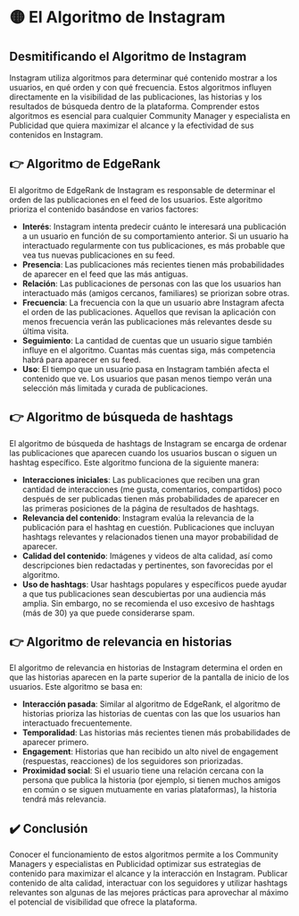# 🟡 El Algoritmo de Instagram

## Desmitificando el Algoritmo de Instagram
Instagram utiliza algoritmos para determinar qué contenido mostrar a los usuarios, en qué orden y con qué frecuencia. Estos algoritmos influyen directamente en la visibilidad de las publicaciones, las historias y los resultados de búsqueda dentro de la plataforma. Comprender estos algoritmos es esencial para cualquier Community Manager y especialista en Publicidad que quiera maximizar el alcance y la efectividad de sus contenidos en Instagram.

## 👉 Algoritmo de EdgeRank
El algoritmo de EdgeRank de Instagram es responsable de determinar el orden de las publicaciones en el feed de los usuarios. Este algoritmo prioriza el contenido basándose en varios factores:
- **Interés**: Instagram intenta predecir cuánto le interesará una publicación a un usuario en función de su comportamiento anterior. Si un usuario ha interactuado regularmente con tus publicaciones, es más probable que vea tus nuevas publicaciones en su feed.
- **Presencia**: Las publicaciones más recientes tienen más probabilidades de aparecer en el feed que las más antiguas.
- **Relación**: Las publicaciones de personas con las que los usuarios han interactuado más (amigos cercanos, familiares) se priorizan sobre otras.
- **Frecuencia**: La frecuencia con la que un usuario abre Instagram afecta el orden de las publicaciones. Aquellos que revisan la aplicación con menos frecuencia verán las publicaciones más relevantes desde su última visita.
- **Seguimiento**: La cantidad de cuentas que un usuario sigue también influye en el algoritmo. Cuantas más cuentas siga, más competencia habrá para aparecer en su feed.
- **Uso**: El tiempo que un usuario pasa en Instagram también afecta el contenido que ve. Los usuarios que pasan menos tiempo verán una selección más limitada y curada de publicaciones.

## 👉 Algoritmo de búsqueda de hashtags
El algoritmo de búsqueda de hashtags de Instagram se encarga de ordenar las publicaciones que aparecen cuando los usuarios buscan o siguen un hashtag específico. Este algoritmo funciona de la siguiente manera:
- **Interacciones iniciales**: Las publicaciones que reciben una gran cantidad de interacciones (me gusta, comentarios, compartidos) poco después de ser publicadas tienen más probabilidades de aparecer en las primeras posiciones de la página de resultados de hashtags.
- **Relevancia del contenido**: Instagram evalúa la relevancia de la publicación para el hashtag en cuestión. Publicaciones que incluyan hashtags relevantes y relacionados tienen una mayor probabilidad de aparecer.
- **Calidad del contenido**: Imágenes y videos de alta calidad, así como descripciones bien redactadas y pertinentes, son favorecidas por el algoritmo.
- **Uso de hashtags**: Usar hashtags populares y específicos puede ayudar a que tus publicaciones sean descubiertas por una audiencia más amplia. Sin embargo, no se recomienda el uso excesivo de hashtags (más de 30) ya que puede considerarse spam.

## 👉 Algoritmo de relevancia en historias
El algoritmo de relevancia en historias de Instagram determina el orden en que las historias aparecen en la parte superior de la pantalla de inicio de los usuarios. Este algoritmo se basa en:
- **Interacción pasada**: Similar al algoritmo de EdgeRank, el algoritmo de historias prioriza las historias de cuentas con las que los usuarios han interactuado frecuentemente.
- **Temporalidad**: Las historias más recientes tienen más probabilidades de aparecer primero.
- **Engagement**: Historias que han recibido un alto nivel de engagement (respuestas, reacciones) de los seguidores son priorizadas.
- **Proximidad social**: Si el usuario tiene una relación cercana con la persona que publica la historia (por ejemplo, si tienen muchos amigos en común o se siguen mutuamente en varias plataformas), la historia tendrá más relevancia.

## ✔️ Conclusión
Conocer el funcionamiento de estos algoritmos permite a los Community Managers y especialistas en Publicidad optimizar sus estrategias de contenido para maximizar el alcance y la interacción en Instagram. Publicar contenido de alta calidad, interactuar con los seguidores y utilizar hashtags relevantes son algunas de las mejores prácticas para aprovechar al máximo el potencial de visibilidad que ofrece la plataforma.